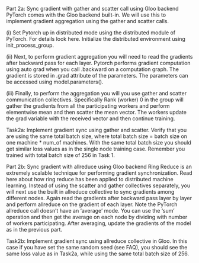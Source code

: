 Part 2a: Sync gradient with gather and scatter call using Gloo backend
PyTorch comes with the Gloo backend built-in. We will use this to implement gradient aggregation using the gather and scatter calls.

(i) Set Pytorch up in distributed mode using the distributed module of PyTorch. For details look here. Initialize the distributed environment using init_process_group.

(ii) Next, to perform gradient aggregation you will need to read the gradients after backward pass for each layer. Pytorch performs gradient computation using auto grad when you call .backward on a computation graph. The gradient is stored in .grad attribute of the parameters. The parameters can be accessed using model.parameters().

(iii) Finally, to perform the aggregation you will you use gather and scatter communication collectives. Specifically Rank (worker) 0 in the group will gather the gradients from all the participating workers and perform elementwise mean and then scatter the mean vector. The workers update the grad variable with the received vector and then continue training.

Task2a: Implement gradient sync using gather and scatter. Verify that you are using the same total batch size, where total batch size = batch size on one machine * num_of machines. With the same total batch size you should get similar loss values as in the single node training case. Remember you trained with total batch size of 256 in Task 1.

Part 2b: Sync gradient with allreduce using Gloo backend
Ring Reduce is an extremely scalable technique for performing gradient synchronization. Read here about how ring reduce has been applied to distributed machine learning. Instead of using the scatter and gather collectives separately, you will next use the built in allreduce collective to sync gradients among different nodes. Again read the gradients after backward pass layer by layer and perform allreduce on the gradient of each layer. Note the PyTorch allreduce call doesn’t have an ‘average’ mode. You can use the ‘sum’ operation and then get the average on each node by dividing with number of workers participating. After averaging, update the gradients of the model as in the previous part.

Task2b: Implement gradient sync using allreduce collective in Gloo. In this case if you have set the same random seed (see FAQ), you should see the same loss value as in Task2a, while using the same total batch size of 256.

